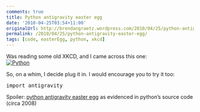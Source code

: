 ```yaml
---
comments: true
title: Python antigravity easter egg
date: '2010-04-25T03:54+11:00'
originalUrl: http://brendangraetz.wordpress.com/2010/04/25/python-antigravity-easter-egg/
permalink: /2010/04/25/python-antigravity-easter-egg/
tags: [code, easterEgg, python, xkcd]
---
```


<p>Was reading some old XKCD, and I came across this one:<br />
<a href="http://xkcd.com/353/" target="_blank"><img title="I wrote 20 short programs in Python yesterday.  It was wonderful.  Perl, I'm leaving you." src="https://i0.wp.com/imgs.xkcd.com/comics/python.png" alt="Python" /></a></p>
<p>So, on a whim, I decide plug it in. I would encourage you to try it too:</p>
<pre class="brush: python; title: ; notranslate" title="">
import antigravity
</pre>
<p>Spoiler: <a href="http://svn.python.org/view/python/trunk/Lib/antigravity.py?view=markup&amp;pathrev=66902" target="_blank">python antigravity easter egg</a> as evidenced in python&#8217;s source code (circa 2008)</p>
